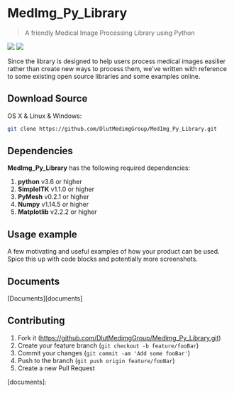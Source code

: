 # MedImg_Py_Library
> A friendly Medical Image Processing Library using Python

![](https://i.postimg.cc/0jwBLjQB/origin.jpg)
![](https://i.postimg.cc/mDqnXCb9/after.jpg)

Since the library is designed to help users process medical images easilier rather than create new ways to process them, we've written with reference to some existing open source libraries and some examples online.

## Download Source

OS X & Linux & Windows:

```sh
git clone https://github.com/DlutMedimgGroup/MedImg_Py_Library.git
```

## Dependencies

**MedImg_Py_Library** has the following required dependencies:

1. **python** v3.6 or higher
2. **SimpleITK** v1.1.0 or higher
3. **PyMesh** v0.2.1 or higher
4. **Numpy** v1.14.5 or higher
5. **Matplotlib** v2.2.2 or higher

## Usage example

A few motivating and useful examples of how your product can be used. Spice this up with code blocks and potentially more screenshots.

## Documents

[Documents][documents]

## Contributing

1. Fork it (<https://github.com/DlutMedimgGroup/MedImg_Py_Library.git>)
2. Create your feature branch (`git checkout -b feature/fooBar`)
3. Commit your changes (`git commit -am 'Add some fooBar'`)
4. Push to the branch (`git push origin feature/fooBar`)
5. Create a new Pull Request

<!-- Markdown link & img dfn's -->
[documents]:
